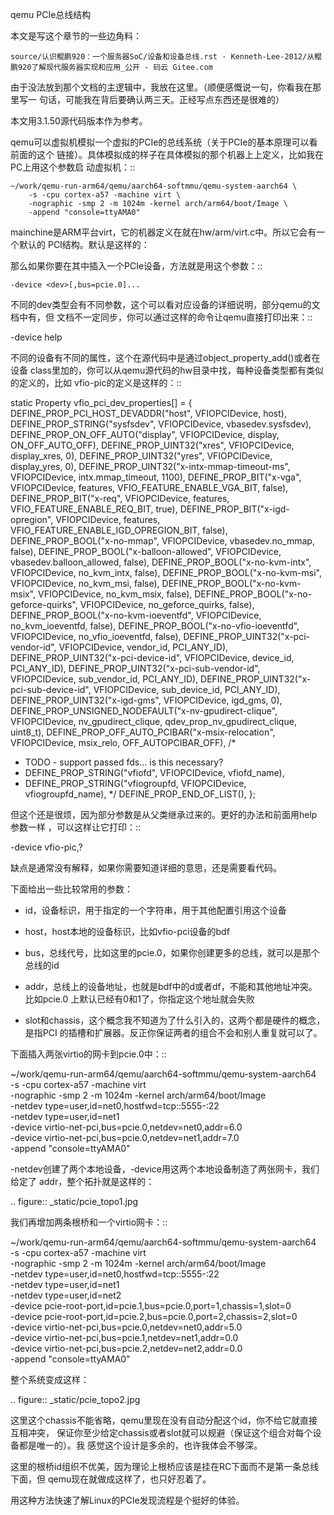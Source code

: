    
qemu PCIe总线结构

本文是写这个章节的一些边角料：

	source/认识鲲鹏920：一个服务器SoC/设备和设备总线.rst · Kenneth-Lee-2012/从鲲鹏920了解现代服务器实现和应用_公开 - 码云 Gitee.com

由于没法放到那个文档的主逻辑中，我放在这里。（顺便感慨说一句，你看我在那里写一
句话，可能我在背后要确认两三天。正经写点东西还是很难的）

本文用3.1.50源代码版本作为参考。

qemu可以虚拟机模拟一个虚拟的PCIe的总线系统（关于PCIe的基本原理可以看前面的这个
链接）。具体模拟成的样子在具体模拟的那个机器上上定义，比如我在PC上用这个参数启
动虚拟机：::

	~/work/qemu-run-arm64/qemu/aarch64-softmmu/qemu-system-aarch64 \       
		-s -cpu cortex-a57 -machine virt \
		-nographic -smp 2 -m 1024m -kernel arch/arm64/boot/Image \
		-append "console=ttyAMA0"

mainchine是ARM平台virt，它的机器定义在就在hw/arm/virt.c中。所以它会有一个默认的
PCI结构。默认是这样的：

那么如果你要在其中插入一个PCIe设备，方法就是用这个参数：::

	-device <dev>[,bus=pcie.0]...

不同的dev类型会有不同参数，这个可以看对应设备的详细说明，部分qemu的文档中有，但
文档不一定同步，你可以通过这样的命令让qemu直接打印出来：::

  -device help

不同的设备有不同的属性，这个在源代码中是通过object_property_add()或者在设备
class里加的，你可以从qemu源代码的hw目录中找，每种设备类型都有类似的定义的，比如
vfio-pic的定义是这样的：::

  static Property vfio_pci_dev_properties[] = {
  DEFINE_PROP_PCI_HOST_DEVADDR("host", VFIOPCIDevice, host),
  DEFINE_PROP_STRING("sysfsdev", VFIOPCIDevice, vbasedev.sysfsdev),
  DEFINE_PROP_ON_OFF_AUTO("display", VFIOPCIDevice,
  display, ON_OFF_AUTO_OFF),
  DEFINE_PROP_UINT32("xres", VFIOPCIDevice, display_xres, 0),
  DEFINE_PROP_UINT32("yres", VFIOPCIDevice, display_yres, 0),
  DEFINE_PROP_UINT32("x-intx-mmap-timeout-ms", VFIOPCIDevice,
  intx.mmap_timeout, 1100),
  DEFINE_PROP_BIT("x-vga", VFIOPCIDevice, features,
  VFIO_FEATURE_ENABLE_VGA_BIT, false),
  DEFINE_PROP_BIT("x-req", VFIOPCIDevice, features,
  VFIO_FEATURE_ENABLE_REQ_BIT, true),
  DEFINE_PROP_BIT("x-igd-opregion", VFIOPCIDevice, features,
  VFIO_FEATURE_ENABLE_IGD_OPREGION_BIT, false),
  DEFINE_PROP_BOOL("x-no-mmap", VFIOPCIDevice, vbasedev.no_mmap, false),
  DEFINE_PROP_BOOL("x-balloon-allowed", VFIOPCIDevice,
  vbasedev.balloon_allowed, false),
  DEFINE_PROP_BOOL("x-no-kvm-intx", VFIOPCIDevice, no_kvm_intx, false),
  DEFINE_PROP_BOOL("x-no-kvm-msi", VFIOPCIDevice, no_kvm_msi, false),
  DEFINE_PROP_BOOL("x-no-kvm-msix", VFIOPCIDevice, no_kvm_msix, false),
  DEFINE_PROP_BOOL("x-no-geforce-quirks", VFIOPCIDevice,
  no_geforce_quirks, false),
  DEFINE_PROP_BOOL("x-no-kvm-ioeventfd", VFIOPCIDevice, no_kvm_ioeventfd,
  false),
  DEFINE_PROP_BOOL("x-no-vfio-ioeventfd", VFIOPCIDevice, no_vfio_ioeventfd,
  false),
  DEFINE_PROP_UINT32("x-pci-vendor-id", VFIOPCIDevice, vendor_id, PCI_ANY_ID),
  DEFINE_PROP_UINT32("x-pci-device-id", VFIOPCIDevice, device_id, PCI_ANY_ID),
  DEFINE_PROP_UINT32("x-pci-sub-vendor-id", VFIOPCIDevice,
  sub_vendor_id, PCI_ANY_ID),
  DEFINE_PROP_UINT32("x-pci-sub-device-id", VFIOPCIDevice,
  sub_device_id, PCI_ANY_ID),
  DEFINE_PROP_UINT32("x-igd-gms", VFIOPCIDevice, igd_gms, 0),
  DEFINE_PROP_UNSIGNED_NODEFAULT("x-nv-gpudirect-clique", VFIOPCIDevice,
  nv_gpudirect_clique,
  qdev_prop_nv_gpudirect_clique, uint8_t),
  DEFINE_PROP_OFF_AUTO_PCIBAR("x-msix-relocation", VFIOPCIDevice, msix_relo,
  OFF_AUTOPCIBAR_OFF),
  /*
  * TODO - support passed fds... is this necessary?
  * DEFINE_PROP_STRING("vfiofd", VFIOPCIDevice, vfiofd_name),
  * DEFINE_PROP_STRING("vfiogroupfd, VFIOPCIDevice, vfiogroupfd_name),
  */
  DEFINE_PROP_END_OF_LIST(),
  };

但这个还是很烦，因为部分参数是从父类继承过来的。更好的办法和前面用help参数一样
，可以这样让它打印：::

  -device vfio-pic,?

缺点是通常没有解释，如果你需要知道详细的意思，还是需要看代码。

下面给出一些比较常用的参数：

* id，设备标识，用于指定的一个字符串，用于其他配置引用这个设备

* host，host本地的设备标识，比如vfio-pci设备的bdf

* bus，总线代号，比如这里的pcie.0，如果你创建更多的总线，就可以是那个总线的id

* addr，总线上的设备地址，也就是bdf中的d或者df，不能和其他地址冲突。比如pcie.0
  上默认已经有0和1了，你指定这个地址就会失败

* slot和chassis，这个概念我不知道为了什么引入的，这两个都是硬件的概念，是指PCI
  的插槽和扩展器。反正你保证两者的组合不会和别人重复就可以了。

下面插入两张virtio的网卡到pcie.0中：::

  ~/work/qemu-run-arm64/qemu/aarch64-softmmu/qemu-system-aarch64 \
  -s -cpu cortex-a57 -machine virt \
  -nographic -smp 2 -m 1024m -kernel arch/arm64/boot/Image \
  -netdev type=user,id=net0,hostfwd=tcp::5555-:22 \
  -netdev type=user,id=net1 \
  -device virtio-net-pci,bus=pcie.0,netdev=net0,addr=6.0 \
  -device virtio-net-pci,bus=pcie.0,netdev=net1,addr=7.0 \
  -append "console=ttyAMA0"

-netdev创建了两个本地设备，-device用这两个本地设备制造了两张网卡，我们给定了
addr，整个拓扑就是这样的：

  .. figure:: _static/pcie_topo1.jpg

我们再增加两条根桥和一个virtio网卡：::

  ~/work/qemu-run-arm64/qemu/aarch64-softmmu/qemu-system-aarch64 \
  -s -cpu cortex-a57 -machine virt \
  -nographic -smp 2 -m 1024m -kernel arch/arm64/boot/Image \
  -netdev type=user,id=net0,hostfwd=tcp::5555-:22 \
  -netdev type=user,id=net1 \
  -netdev type=user,id=net2 \
  -device pcie-root-port,id=pcie.1,bus=pcie.0,port=1,chassis=1,slot=0 \
  -device pcie-root-port,id=pcie.2,bus=pcie.0,port=2,chassis=2,slot=0 \
  -device virtio-net-pci,bus=pcie.0,netdev=net0,addr=5.0 \
  -device virtio-net-pci,bus=pcie.1,netdev=net1,addr=0.0 \
  -device virtio-net-pci,bus=pcie.2,netdev=net2,addr=0.0 \
  -append "console=ttyAMA0"

整个系统变成这样：

  .. figure:: _static/pcie_topo2.jpg

这里这个chassis不能省略，qemu里现在没有自动分配这个id，你不给它就直接互相冲突，
保证你至少给定chassis或者slot就可以规避（保证这个组合对每个设备都是唯一的）。我
感觉这个设计是多余的，也许我体会不够深。

这里的根桥id组织不优美，因为理论上根桥应该是挂在RC下面而不是第一条总线下面，但
qemu现在就做成这样了，也只好忍着了。

用这种方法快速了解Linux的PCIe发现流程是个挺好的体验。
